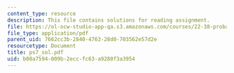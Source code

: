 ```yaml
---
content_type: resource
description: This file contains solutions for reading assignment.
file: https://ol-ocw-studio-app-qa.s3.amazonaws.com/courses/22-38-probability-and-its-applications-to-reliability-quality-control-and-risk-assessment-fall-2005/b08a7594009b2eccfc63a9280f3a3954_ps7_sol.pdf
file_type: application/pdf
parent_uid: 7662cc3b-2840-4763-28d0-703562e57d2e
resourcetype: Document
title: ps7_sol.pdf
uid: b08a7594-009b-2ecc-fc63-a9280f3a3954
---
```

